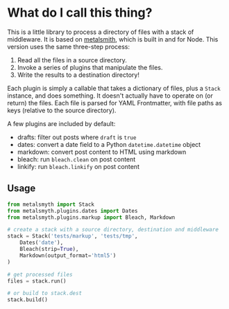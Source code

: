 # What do I call this thing?

This is a little library to process a directory of files with a stack of middleware. It is based on [metalsmith](http://www.metalsmith.io/), which is built in and for Node. This version uses the same three-step process:

1. Read all the files in a source directory.
2. Invoke a series of plugins that manipulate the files.
3. Write the results to a destination directory!

Each plugin is simply a callable that takes a dictionary of files, plus a `Stack` instance, and does something. It doesn't actually have to operate on (or return) the files. Each file is parsed for YAML Frontmatter, with file paths as keys (relative to the source directory).

A few plugins are included by default:

 - drafts: filter out posts where `draft` is `true`
 - dates: convert a date field to a Python `datetime.datetime` object
 - markdown: convert post content to HTML using markdown
 - bleach: run `bleach.clean` on post content
 - linkify: run `bleach.linkify` on post content


## Usage

```python
from metalsmyth import Stack
from metalsmyth.plugins.dates import Dates
from metalsmyth.plugins.markup import Bleach, Markdown

# create a stack with a source directory, destination and middleware
stack = Stack('tests/markup', 'tests/tmp',
    Dates('date'), 
    Bleach(strip=True), 
    Markdown(output_format='html5')
)

# get processed files
files = stack.run()

# or build to stack.dest
stack.build()
```